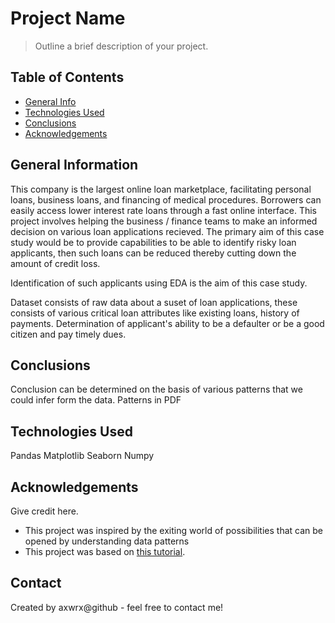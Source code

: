 # Project Name
> Outline a brief description of your project.


## Table of Contents
* [General Info](#general-information)
* [Technologies Used](#technologies-used)
* [Conclusions](#conclusions)
* [Acknowledgements](#acknowledgements)

<!-- You can include any other section that is pertinent to your problem -->

## General Information
This company is the largest online loan marketplace, facilitating personal loans, business loans, and financing of medical procedures. Borrowers can easily access lower interest rate loans through a fast online interface. 
This project involves helping the business / finance teams to make an informed decision on various loan applications recieved. 
The primary aim of this case study would be to provide capabilities to be able to identify risky loan applicants, then such loans can be reduced thereby cutting down the amount of credit loss. 

Identification of such applicants using EDA is the aim of this case study.


Dataset consists of raw data about a suset of loan applications, these consists of various critical loan attributes like existing loans, history of payments. Determination of applicant's ability to be a defaulter or be a good citizen and pay timely dues. 


## Conclusions
Conclusion can be determined on the basis of various patterns that we could infer form the data. Patterns in PDF



<!-- You don't have to answer all the questions - just the ones relevant to your project. -->


## Technologies Used
Pandas 
Matplotlib 
Seaborn
Numpy

<!-- As the libraries versions keep on changing, it is recommended to mention the version of library used in this project -->

## Acknowledgements
Give credit here.
- This project was inspired by the exiting world of possibilities that can be opened by understanding data patterns 
- This project was based on [this tutorial](https://www.example.com).


## Contact
Created by axwrx@github - feel free to contact me!


<!-- Optional -->
<!-- ## License -->
<!-- This project is open source and available under the [... License](). -->

<!-- You don't have to include all sections - just the one's relevant to your project -->
